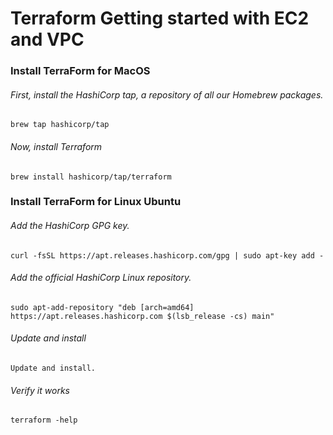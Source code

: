 # Terraform Getting started with EC2 and VPC


### Install TerraForm for MacOS

###### First, install the HashiCorp tap, a repository of all our Homebrew packages.
```
brew tap hashicorp/tap
```

###### Now, install Terraform

```
brew install hashicorp/tap/terraform
```

### Install TerraForm for Linux Ubuntu

###### Add the HashiCorp GPG key.
```
curl -fsSL https://apt.releases.hashicorp.com/gpg | sudo apt-key add -
```

###### Add the official HashiCorp Linux repository.
```
sudo apt-add-repository "deb [arch=amd64] https://apt.releases.hashicorp.com $(lsb_release -cs) main"
```

###### Update and install
```
Update and install.
```

###### Verify it works
```
terraform -help
```

